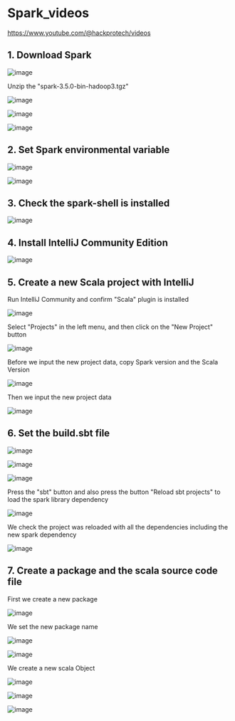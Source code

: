 # Spark_videos

https://www.youtube.com/@hackprotech/videos

## 1. Download Spark

![image](https://github.com/luiscoco/Spark_videos/assets/32194879/bf4f7471-5ff8-4158-a5e8-d63b89ddc1cc)

Unzip the "spark-3.5.0-bin-hadoop3.tgz"

![image](https://github.com/luiscoco/Spark_videos/assets/32194879/39fbee24-681a-47e3-8f63-baea221ec099)

![image](https://github.com/luiscoco/Spark_videos/assets/32194879/3bca82b7-b6e9-4124-b3a4-75506da8395a)

![image](https://github.com/luiscoco/Spark_videos/assets/32194879/8353cd13-5d6c-4d72-bf18-337796c3e8ff)

## 2. Set Spark environmental variable

![image](https://github.com/luiscoco/Spark_videos/assets/32194879/993e30be-d134-4364-bd56-1135dcf6084a)

![image](https://github.com/luiscoco/Spark_videos/assets/32194879/17011565-587c-4b1a-98f7-5313cf4b21c2)

## 3. Check the spark-shell is installed

![image](https://github.com/luiscoco/Spark_videos/assets/32194879/e453931d-da41-4204-a750-a8c416121322)


## 4. Install IntelliJ Community Edition

![image](https://github.com/luiscoco/Spark_videos/assets/32194879/b86a6bf1-1217-46b1-bc82-ffc584830f1f)

## 5. Create a new Scala project with IntelliJ

Run IntelliJ Community and confirm "Scala" plugin is installed

![image](https://github.com/luiscoco/Spark_videos/assets/32194879/b3b48661-b32f-426a-af10-e2312afa3456)

Select "Projects" in the left menu, and then click on the "New Project" button

![image](https://github.com/luiscoco/Spark_videos/assets/32194879/ffe80d72-07af-4e9b-ba30-e48318482982)

Before we input the new project data, copy Spark version and the Scala Version

![image](https://github.com/luiscoco/Spark_videos/assets/32194879/55573bfe-cf67-4f32-8534-e2c92cc4fcef)

Then we input the new project data

![image](https://github.com/luiscoco/Spark_videos/assets/32194879/3d1d8dd3-8cae-4932-bd7c-d4a1038f3903)

## 6. Set the build.sbt file

![image](https://github.com/luiscoco/Spark_videos/assets/32194879/b4b3838e-147a-4111-87df-48c942c79e42)

![image](https://github.com/luiscoco/Spark_videos/assets/32194879/85117f86-4a8c-4ce6-8683-d241437242b3)

![image](https://github.com/luiscoco/Spark_videos/assets/32194879/0149631a-5d52-4a53-b89d-31dfd9371b14)

Press the "sbt" button and also press the button "Reload sbt projects" to load the spark library dependency

![image](https://github.com/luiscoco/Spark_videos/assets/32194879/9b9c99c2-86cb-40e3-b292-3d4ce8bf29df)

We check the project was reloaded with all the dependencies including the new spark dependency

![image](https://github.com/luiscoco/Spark_videos/assets/32194879/e0b101de-e575-423e-9d2a-df91ae7db669)

## 7. Create a package and the scala source code file

First we create a new package

![image](https://github.com/luiscoco/Spark_videos/assets/32194879/e675b594-0690-4852-8ec1-8f3c82f889f0)

We set the new package name

![image](https://github.com/luiscoco/Spark_videos/assets/32194879/55749e04-a357-4240-821a-c2fa7a0a2107)

![image](https://github.com/luiscoco/Spark_videos/assets/32194879/8a9ac4a4-c773-4f00-92a2-c9a282c66e20)

We create a new scala Object

![image](https://github.com/luiscoco/Spark_videos/assets/32194879/c28d6a7c-0074-4db1-853a-1287ae59693f)

![image](https://github.com/luiscoco/Spark_videos/assets/32194879/d20c98af-5452-400c-b37d-30681e8ab6ff)

![image](https://github.com/luiscoco/Spark_videos/assets/32194879/8f977ba6-bb0d-41ae-a978-df18d448082a)

